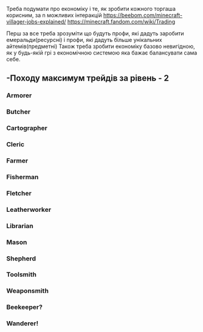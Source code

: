 Треба подумати про економіку і те, як зробити кожного торгаша корисним, за n можливих інтеракцій
https://beebom.com/minecraft-villager-jobs-explained/
https://minecraft.fandom.com/wiki/Trading

Перш за все треба зрозуміти що будуть профи, які дадуть заробити емеральди(ресурсні) і профи, які дадуть більше унікальних айтемів(предметні)
Також треба зробити економіку базово невигідною, як у будь-якій грі з економічною системою яка бажає балансувати сама себе.

-Походу максимум трейдів за рівень - 2
-
### Armorer



### Butcher

### Cartographer

### Cleric

### Farmer

### Fisherman

### Fletcher

### Leatherworker

### Librarian

### Mason

### Shepherd

### Toolsmith

### Weaponsmith

### Beekeeper?

### Wanderer!

